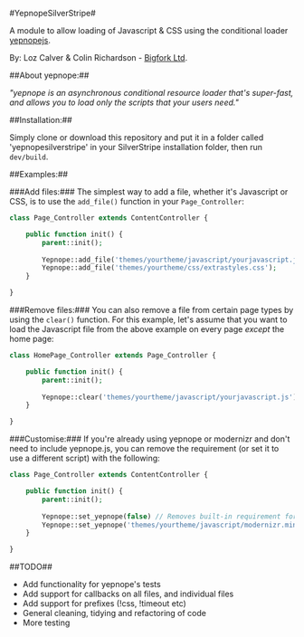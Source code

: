 #YepnopeSilverStripe#

A module to allow loading of Javascript & CSS using the conditional loader [yepnopejs](http://yepnopejs.com).

By:
Loz Calver & Colin Richardson - [Bigfork Ltd](http://www.bigfork.co.uk/).

##About yepnope:##

_"yepnope is an asynchronous conditional resource loader that's super-fast, and allows you to load only the scripts that your users need."_

##Installation:##

Simply clone or download this repository and put it in a folder called 'yepnopesilverstripe' in your SilverStripe installation folder, then run `dev/build`.

##Examples:##

###Add files:###
The simplest way to add a file, whether it's Javascript or CSS, is to use the `add_file()` function in your `Page_Controller`:

```php
class Page_Controller extends ContentController {

	public function init() {
		parent::init();
		
		Yepnope::add_file('themes/yourtheme/javascript/yourjavascript.js');
		Yepnope::add_file('themes/yourtheme/css/extrastyles.css');
	}

}
```

###Remove files:###
You can also remove a file from certain page types by using the `clear()` function. For this example, let's assume that you want to load the Javascript file from the above example on every page _except_ the home page:

```php
class HomePage_Controller extends Page_Controller {

	public function init() {
		parent::init();
	
		Yepnope::clear('themes/yourtheme/javascript/yourjavascript.js');
	}

}
```

###Customise:###
If you're already using yepnope or modernizr and don't need to include yepnope.js, you can remove the requirement (or set it to use a different script) with the following:

```php
class Page_Controller extends ContentController {

	public function init() {
		parent::init();
		
		Yepnope::set_yepnope(false) // Removes built-in requirement for yepnope.js script
		Yepnope::set_yepnope('themes/yourtheme/javascript/modernizr.min.js'); // Sets requirement to use a custom script
	}

}
```

##TODO##

* Add functionality for yepnope's tests
* Add support for callbacks on all files, and individual files
* Add support for prefixes (!css, !timeout etc)
* General cleaning, tidying and refactoring of code
* More testing